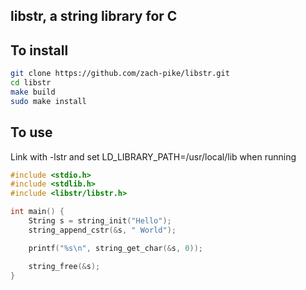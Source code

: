## libstr, a string library for C

To install
---
``` bash
git clone https://github.com/zach-pike/libstr.git
cd libstr
make build
sudo make install
```

To use
---
Link with -lstr and set LD_LIBRARY_PATH=/usr/local/lib when running
``` c
#include <stdio.h>
#include <stdlib.h>
#include <libstr/libstr.h>

int main() {
    String s = string_init("Hello");
    string_append_cstr(&s, " World");

    printf("%s\n", string_get_char(&s, 0));

    string_free(&s);
}
```